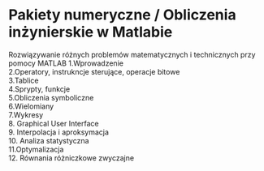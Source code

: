 # Pakiety numeryczne / Obliczenia inżynierskie w Matlabie
Rozwiązywanie różnych problemów matematycznych i technicznych przy pomocy MATLAB
  1.Wprowadzenie  
  2.Operatory, instrukncje sterujące, operacje bitowe  
  3.Tablice  
  4.Sprypty, funkcje  
  5.Obliczenia symboliczne  
  6.Wielomiany  
  7.Wykresy  
  8. Graphical User Interface  
  9. Interpolacja i aproksymacja  
  10. Analiza statystyczna  
  11.Optymalizacja  
  12. Równania różniczkowe zwyczajne  
